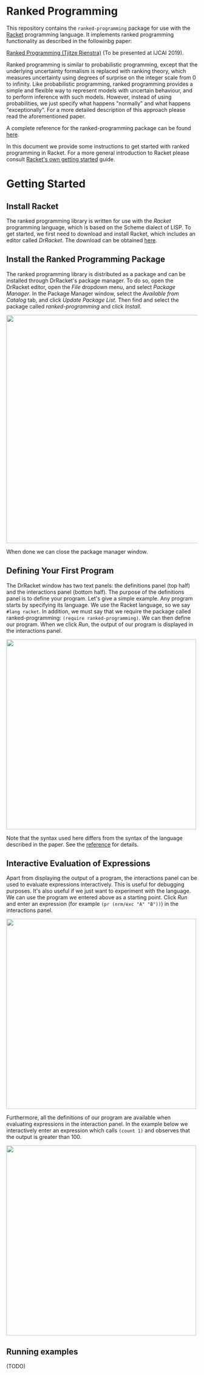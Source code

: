 # Ranked Programming

This repository contains the `ranked-programming` package for use with the [Racket](https://racket-lang.org) programming language. It implements ranked programming functionality as described in the followinbg paper:

[Ranked Programming (Tjitze Rienstra)](https://github.com/tjitze/ranked-programming/blob/master/documentation/ranked_programming.pdf) (To be presented at IJCAI 2019).

Ranked programming is similar to probabilistic programming, except that the underlying uncertainty formalism is replaced with ranking theory, which measures uncertainty using degrees of surprise on the integer scale from 0 to infinity. Like probabilistic programming, ranked programming provides a simple and flexible way to represent models with uncertain behaviour, and to perform inference with such models. However, instead of using probabilities, we just specify what happens "normally" and what happens "exceptionally". For a more detailed description of this approach please read the aforementioned paper.

A complete reference for the ranked-programming package can be found [here](http://docs.racket-lang.org/ranked-programming@ranked-programming/index.html).

In this document we provide some instructions to get started with ranked programming in Racket. For a more general introduction to Racket please consult [Racket's own getting started](https://docs.racket-lang.org/getting-started/) guide.

# Getting Started

## Install Racket

The ranked programming library is written for use with the *Racket* programming language, which is based on the Scheme dialect of LISP. To get started, we first need to download and install Racket, which includes an editor called *DrRacket*. The download can be obtained [here](https://download.racket-lang.org).

## Install the Ranked Programming Package

The ranked programming library is distributed as a package and can be installed through DrRacket's package manager. To do so, open the DrRacket editor, open the *File* dropdown menu, and select *Package Manager*. In the Package Manager window, select the *Available from Catalog* tab, and click *Update Package List*. Then find and select the package called *ranked-programming* and click *Install*. 

<img src="https://github.com/tjitze/ranked-programming/blob/master/documentation/images/install_1.jpeg" width="600">

When done we can close the package manager window.

## Defining Your First Program

The DrRacket window has two text panels: the definitions panel (top half) and the interactions panel (bottom half). The purpose of the definitions panel is to define your program. Let's give a simple example. Any program starts by specifying its language. We use the Racket language, so we say `#lang racket`. In addition, we must say that we require the package called ranked-programming: `(require ranked-programming)`. We can then define our program. When we click *Run*, the output of our program is displayed in the interactions panel.

<img src="https://github.com/tjitze/ranked-programming/blob/master/documentation/images/program_1.jpeg" width="500">

Note that the syntax used here differs from the syntax of the language described in the paper. See the [reference](http://docs.racket-lang.org/ranked-programming@ranked-programming/index.html) for details.

## Interactive Evaluation of Expressions

Apart from displaying the output of a program, the interactions panel can be used to evaluate expressions interactively. This is useful for debugging purposes. It's also useful if we just want to experiment with the language. We can use the program we entered above as a starting point. Click *Run* and enter an expression (for example `(pr (nrm/exc "A" "B"))`) in the interactions panel.

<img src="https://github.com/tjitze/ranked-programming/blob/master/documentation/images/program_2.jpeg" width="500">

Furthermore, all the definitions of our program are available when evaluating expressions in the interaction panel. In the example below we interactively enter an expression which calls `(count 1)` and observes that the output is greater than 100.

<img src="https://github.com/tjitze/ranked-programming/blob/master/documentation/images/program_3.jpeg" width="500">

## Running examples

(TODO)
